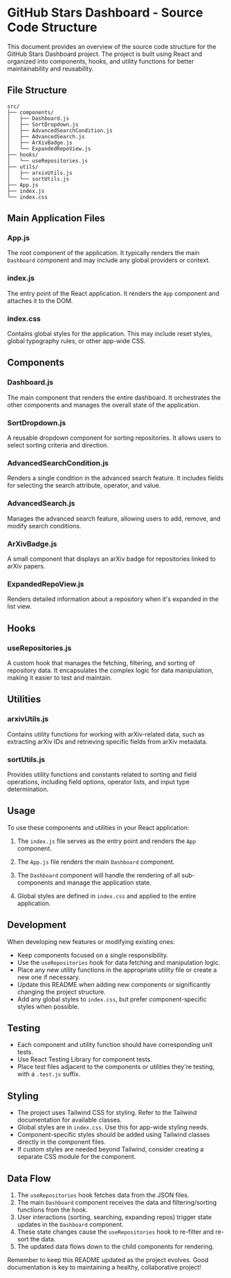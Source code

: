 # GitHub Stars Dashboard - Source Code Structure

This document provides an overview of the source code structure for the GitHub Stars Dashboard project. The project is built using React and organized into components, hooks, and utility functions for better maintainability and reusability.

## File Structure

```
src/
├── components/
│   ├── Dashboard.js
│   ├── SortDropdown.js
│   ├── AdvancedSearchCondition.js
│   ├── AdvancedSearch.js
│   ├── ArXivBadge.js
│   └── ExpandedRepoView.js
├── hooks/
│   └── useRepositories.js
├── utils/
│   ├── arxivUtils.js
│   └── sortUtils.js
├── App.js
├── index.js
└── index.css
```

## Main Application Files

### App.js
The root component of the application. It typically renders the main `Dashboard` component and may include any global providers or context.

### index.js
The entry point of the React application. It renders the `App` component and attaches it to the DOM.

### index.css
Contains global styles for the application. This may include reset styles, global typography rules, or other app-wide CSS.

## Components

### Dashboard.js
The main component that renders the entire dashboard. It orchestrates the other components and manages the overall state of the application.

### SortDropdown.js
A reusable dropdown component for sorting repositories. It allows users to select sorting criteria and direction.

### AdvancedSearchCondition.js
Renders a single condition in the advanced search feature. It includes fields for selecting the search attribute, operator, and value.

### AdvancedSearch.js
Manages the advanced search feature, allowing users to add, remove, and modify search conditions.

### ArXivBadge.js
A small component that displays an arXiv badge for repositories linked to arXiv papers.

### ExpandedRepoView.js
Renders detailed information about a repository when it's expanded in the list view.

## Hooks

### useRepositories.js
A custom hook that manages the fetching, filtering, and sorting of repository data. It encapsulates the complex logic for data manipulation, making it easier to test and maintain.

## Utilities

### arxivUtils.js
Contains utility functions for working with arXiv-related data, such as extracting arXiv IDs and retrieving specific fields from arXiv metadata.

### sortUtils.js
Provides utility functions and constants related to sorting and field operations, including field options, operator lists, and input type determination.

## Usage

To use these components and utilities in your React application:

1. The `index.js` file serves as the entry point and renders the `App` component.

2. The `App.js` file renders the main `Dashboard` component.

3. The `Dashboard` component will handle the rendering of all sub-components and manage the application state.

4. Global styles are defined in `index.css` and applied to the entire application.

## Development

When developing new features or modifying existing ones:

- Keep components focused on a single responsibility.
- Use the `useRepositories` hook for data fetching and manipulation logic.
- Place any new utility functions in the appropriate utility file or create a new one if necessary.
- Update this README when adding new components or significantly changing the project structure.
- Add any global styles to `index.css`, but prefer component-specific styles when possible.

## Testing

- Each component and utility function should have corresponding unit tests.
- Use React Testing Library for component tests.
- Place test files adjacent to the components or utilities they're testing, with a `.test.js` suffix.

## Styling

- The project uses Tailwind CSS for styling. Refer to the Tailwind documentation for available classes.
- Global styles are in `index.css`. Use this for app-wide styling needs.
- Component-specific styles should be added using Tailwind classes directly in the component files.
- If custom styles are needed beyond Tailwind, consider creating a separate CSS module for the component.

## Data Flow

1. The `useRepositories` hook fetches data from the JSON files.
2. The main `Dashboard` component receives the data and filtering/sorting functions from the hook.
3. User interactions (sorting, searching, expanding repos) trigger state updates in the `Dashboard` component.
4. These state changes cause the `useRepositories` hook to re-filter and re-sort the data.
5. The updated data flows down to the child components for rendering.

Remember to keep this README updated as the project evolves. Good documentation is key to maintaining a healthy, collaborative project!
